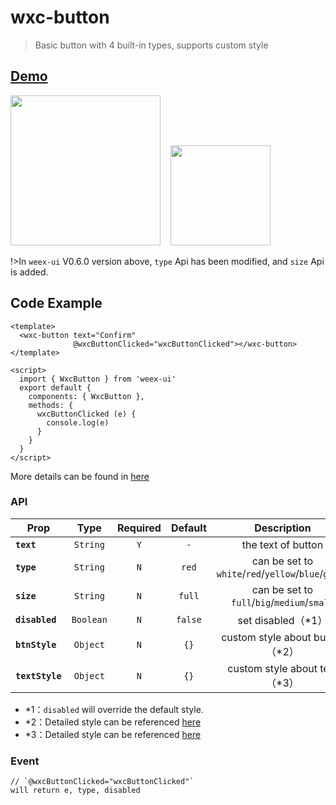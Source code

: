 # wxc-button

> Basic button with 4 built-in types, supports custom style

## [Demo](https://h5.m.taobao.com/trip/wx-detection-demo/button/index.html?_wx_tpl=https%3A%2F%2Fh5.m.taobao.com%2Ftrip%2Fwx-detection-demo%2Fbutton%2Findex.weex.js)

<img src="https://gw.alipayobjects.com/zos/rmsportal/lGbrTEnxmgxmNdgHJhbA.gif" width="240"/>&nbsp;&nbsp;&nbsp;&nbsp;<img src="https://img.alicdn.com/tfs/TB1b0tMhf6H8KJjy0FjXXaXepXa-200-200.png" width="160"/>

!>In `weex-ui` V0.6.0 version above, `type` Api  has been modified, and `size` Api is added.

## Code Example

```vue
<template>
  <wxc-button text="Confirm"
              @wxcButtonClicked="wxcButtonClicked"></wxc-button>
</template>

<script>
  import { WxcButton } from 'weex-ui'
  export default {
    components: { WxcButton },
    methods: {
      wxcButtonClicked (e) {
        console.log(e)
      }
    }
  }
</script>

```

More details can be found in [here](https://github.com/alibaba/weex-ui/blob/master/example/button/index.vue)

### API
| Prop | Type | Required | Default | Description |
| ---- |:----:|:---:|:-------:| :----------:|
| **`text`** | `String` | `Y` | `-` | the text of button |
| **`type`** | `String` | `N` | `red` | can be set to `white`/`red`/`yellow`/`blue`/`green` |
| **`size`** | `String` | `N` | `full` | can be set to `full`/`big`/`medium`/`small` |
| **`disabled`** | `Boolean` | `N` | `false` | set disabled（*1） |
| **`btnStyle`** | `Object` | `N` | `{}` | custom style about button（*2） |
| **`textStyle`** | `Object` | `N` | `{}` | custom style about text （*3） |

- *1：`disabled` will override the default style.
- *2：Detailed style can be referenced [here](https://github.com/alibaba/weex-ui/blob/master/packages/wxc-button/type.js)
- *3：Detailed style can be referenced [here](https://github.com/alibaba/weex-ui/blob/master/packages/wxc-button/type.js)

### Event
```
// `@wxcButtonClicked="wxcButtonClicked"`
will return e, type, disabled
```
